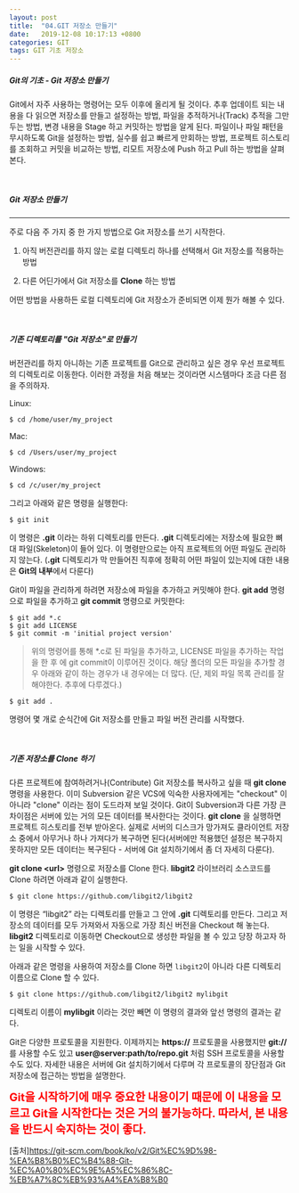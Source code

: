 ```yaml
---
layout: post
title:  "04.GIT 저장소 만들기"
date:   2019-12-08 10:17:13 +0800
categories: GIT
tags: GIT 기초 저장소
---
```


##### Git의 기초 - Git 저장소 만들기

Git에서 자주 사용하는 명령어는 모두 이후에 올리게 될 것이다. 추후 업데이트 되는 내용을 다 읽으면 저장소를 만들고 설정하는 방법, 파일을 추적하거나(Track) 추적을 그만두는 방법, 변경 내용을 Stage 하고 커밋하는 방법을 알게 된다. 파일이나 파일 패턴을 무시하도록 Git을 설정하는 방법, 실수를 쉽고 빠르게 만회하는 방법, 프로젝트 히스토리를 조회하고 커밋을 비교하는 방법, 리모트 저장소에 Push 하고 Pull 하는 방법을 살펴본다.

<br>

##### Git 저장소 만들기

<hr>

주로 다음 주 가지 중 한 가지 방법으로 Git 저장소를 쓰기 시작한다.

1. 아직 버전관리를 하지 않는 로컬 디렉토리 하나를 선택해서 Git 저장소를 적용하는 방법

2. 다른 어딘가에서 Git 저장소를 **Clone** 하는 방법

어떤 방법을 사용하든 로컬 디렉토리에 Git 저장소가 준비되면 이제 뭔가 해볼 수 있다.

<br>

##### 기존 디렉토리를 "Git 저장소"로 만들기

버전관리를 하지 아니하는 기존 프로젝트를 Git으로 관리하고 싶은 경우 우선 프로젝트의 디렉토리로 이동한다. 이러한 과정을 처음 해보는 것이라면 시스템마다 조금 다른 점을 주의하자.

Linux:
```
$ cd /home/user/my_project
```

Mac:

```
$ cd /Users/user/my_project
```

Windows:

```
$ cd /c/user/my_project
```

그리고 아래와 같은 명령을 실행한다:

```
$ git init
```

이 명령은 **.git** 이라는 하위 디렉토리를 만든다. **.git** 디렉토리에는 저장소에 필요한 뼈대 파일(Skeleton)이 들어 있다. 이 명령만으로는 아직 프로젝트의 어떤 파일도 관리하지 않는다. (**.git** 디렉토리가 막 만들어진 직후에 정확히 어떤 파일이 있는지에 대한 내용은 **Git의 내부**에서 다룬다)

Git이 파일을 관리하게 하려면 저장소에 파일을 추가하고 커밋해야 한다. **git add** 명령으로 파일을 추가하고 **git commit** 명령으로 커밋한다:

```
$ git add *.c
$ git add LICENSE
$ git commit -m 'initial project version'
```
> 위의 명령어를 통해 *.c로 된 파일을 추가하고, LICENSE 파일을 추가하는 작업을 한 후 에 git commit이 이루어진 것이다. 해당 폴더의 모든 파일을 추가할 경우 아래와 같이 하는 경우가 내 경우에는 더 많다. (단, 제외 파일 목록 관리를 잘해야한다. 추후에 다루겠다.)

```
$ git add .
```



명령어 몇 개로 순식간에 Git 저장소를 만들고 파일 버전 관리를 시작했다.

<br>

##### 기존 저장소를 Clone 하기

다른 프로젝트에 참여하려거나(Contribute) Git 저장소를 복사하고 싶을 때 **git clone** 명령을 사용한다. 이미 Subversion 같은 VCS에 익숙한 사용자에게는 "checkout" 이 아니라 "clone" 이라는 점이 도드라져 보일 것이다. Git이 Subversion과 다른 가장 큰 차이점은 서버에 있는 거의 모든 데이터를 복사한다는 것이다. **git clone** 을 실행하면 프로젝트 히스토리를 전부 받아온다. 실제로 서버의 디스크가 망가져도 클라이언트 저장소 중에서 아무거나 하나 가져다가 복구하면 된다(서버에만 적용했던 설정은 복구하지 못하지만 모든 데이터는 복구된다 - 서버에 Git 설치하기에서 좀 더 자세히 다룬다).

**git clone \<url\>** 명령으로 저장소를 Clone 한다. **libgit2** 라이브러리 소스코드를 Clone 하려면 아래과 같이 실행한다.

```
$ git clone https://github.com/libgit2/libgit2
```
이 명령은 “libgit2” 라는 디렉토리를 만들고 그 안에 **.git** 디렉토리를 만든다. 그리고 저장소의 데이터를 모두 가져와서 자동으로 가장 최신 버전을 Checkout 해 놓는다. **libgit2** 디렉토리로 이동하면 Checkout으로 생성한 파일을 볼 수 있고 당장 하고자 하는 일을 시작할 수 있다.

아래과 같은 명령을 사용하여 저장소를 Clone 하면 `libgit2`이 아니라 다른 디렉토리 이름으로 Clone 할 수 있다.

```
$ git clone https://github.com/libgit2/libgit2 mylibgit
```

디렉토리 이름이 **mylibgit** 이라는 것만 빼면 이 명령의 결과와 앞선 명령의 결과는 같다.

Git은 다양한 프로토콜을 지원한다. 이제까지는 **https://** 프로토콜을 사용했지만 **git://** 를 사용할 수도 있고 **user@server:path/to/repo.git** 처럼 SSH 프로토콜을 사용할 수도 있다. 자세한 내용은 서버에 Git 설치하기에서 다루며 각 프로토콜의 장단점과 Git 저장소에 접근하는 방법을 설명한다.

<span style="color:red;font-size:20px;"> **Git을 시작하기에 매우 중요한 내용이기 때문에 이 내용을 모르고 Git을 시작한다는 것은 거의 불가능하다. 따라서, 본 내용을 반드시 숙지하는 것이 좋다.** </span>

[출처]https://git-scm.com/book/ko/v2/Git%EC%9D%98-%EA%B8%B0%EC%B4%88-Git-%EC%A0%80%EC%9E%A5%EC%86%8C-%EB%A7%8C%EB%93%A4%EA%B8%B0